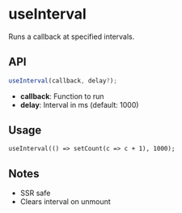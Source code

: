 # useInterval

Runs a callback at specified intervals.

## API
```ts
useInterval(callback, delay?);
```
- **callback**: Function to run
- **delay**: Interval in ms (default: 1000)

## Usage
```tsx
useInterval(() => setCount(c => c + 1), 1000);
```

## Notes
- SSR safe
- Clears interval on unmount
